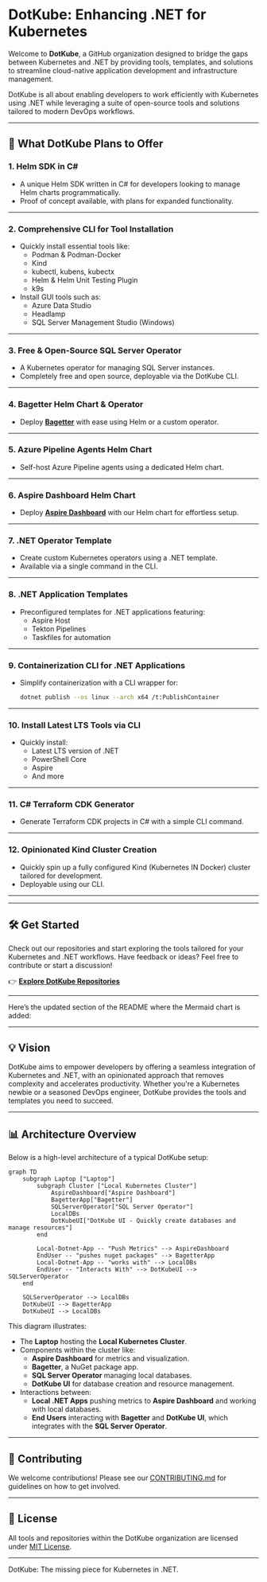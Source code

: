 # DotKube: Enhancing .NET for Kubernetes

Welcome to **DotKube**, a GitHub organization designed to bridge the gaps between Kubernetes and .NET by providing tools, templates, and solutions to streamline cloud-native application development and infrastructure management.

DotKube is all about enabling developers to work efficiently with Kubernetes using .NET while leveraging a suite of open-source tools and solutions tailored to modern DevOps workflows.

---

## 🚀 What DotKube Plans to Offer

### 1. **Helm SDK in C#**
   - A unique Helm SDK written in C# for developers looking to manage Helm charts programmatically.
   - Proof of concept available, with plans for expanded functionality.

---

### 2. **Comprehensive CLI for Tool Installation**
   - Quickly install essential tools like:
     - Podman & Podman-Docker
     - Kind
     - kubectl, kubens, kubectx
     - Helm & Helm Unit Testing Plugin
     - k9s
   - Install GUI tools such as:
     - Azure Data Studio
     - Headlamp
     - SQL Server Management Studio (Windows)

---

### 3. **Free & Open-Source SQL Server Operator**
   - A Kubernetes operator for managing SQL Server instances.
   - Completely free and open source, deployable via the DotKube CLI.

---

### 4. **Bagetter Helm Chart & Operator**
   - Deploy **[Bagetter](https://www.bagetter.com/)** with ease using Helm or a custom operator.

---

### 5. **Azure Pipeline Agents Helm Chart**
   - Self-host Azure Pipeline agents using a dedicated Helm chart.

---

### 6. **Aspire Dashboard Helm Chart**
   - Deploy **[Aspire Dashboard](https://aspiredashboard.com/)** with our Helm chart for effortless setup.

---

### 7. **.NET Operator Template**
   - Create custom Kubernetes operators using a .NET template.
   - Available via a single command in the CLI.

---

### 8. **.NET Application Templates**
   - Preconfigured templates for .NET applications featuring:
     - Aspire Host
     - Tekton Pipelines
     - Taskfiles for automation

---

### 9. **Containerization CLI for .NET Applications**
   - Simplify containerization with a CLI wrapper for:
     ```bash
     dotnet publish --os linux --arch x64 /t:PublishContainer
     ```

---

### 10. **Install Latest LTS Tools via CLI**
   - Quickly install:
     - Latest LTS version of .NET
     - PowerShell Core
     - Aspire
     - And more

---

### 11. **C# Terraform CDK Generator**
   - Generate Terraform CDK projects in C# with a simple CLI command.

---

### 12. **Opinionated Kind Cluster Creation**
   - Quickly spin up a fully configured Kind (Kubernetes IN Docker) cluster tailored for development.
   - Deployable using our CLI.

---


---

## 🛠️ Get Started

Check out our repositories and start exploring the tools tailored for your Kubernetes and .NET workflows. Have feedback or ideas? Feel free to contribute or start a discussion!

👉 **[Explore DotKube Repositories](https://github.com/DotKube)**

---


Here’s the updated section of the README where the Mermaid chart is added:

---

## 💡 Vision

DotKube aims to empower developers by offering a seamless integration of Kubernetes and .NET, with an opinionated approach that removes complexity and accelerates productivity. Whether you're a Kubernetes newbie or a seasoned DevOps engineer, DotKube provides the tools and templates you need to succeed.

---

## 📊 Architecture Overview

Below is a high-level architecture of a typical DotKube setup:

```mermaid
graph TD
    subgraph Laptop ["Laptop"]
        subgraph Cluster ["Local Kubernetes Cluster"]
            AspireDashboard["Aspire Dashboard"]
            BagetterApp["Bagetter"]
            SQLServerOperator["SQL Server Operator"]
            LocalDBs
            DotKubeUI["DotKube UI - Quickly create databases and manage resources"]
        end

        Local-Dotnet-App -- "Push Metrics" --> AspireDashboard
        EndUser -- "pushes nuget packages" --> BagetterApp
        Local-Dotnet-App -- "works with" --> LocalDBs
        EndUser -- "Interacts With" --> DotKubeUI --> SQLServerOperator
    end

    SQLServerOperator --> LocalDBs
    DotKubeUI --> BagetterApp
    DotKubeUI --> LocalDBs

```

This diagram illustrates:

- The **Laptop** hosting the **Local Kubernetes Cluster**.
- Components within the cluster like:
  - **Aspire Dashboard** for metrics and visualization.
  - **Bagetter**, a NuGet package app.
  - **SQL Server Operator** managing local databases.
  - **DotKube UI** for database creation and resource management.
- Interactions between:
  - **Local .NET Apps** pushing metrics to **Aspire Dashboard** and working with local databases.
  - **End Users** interacting with **Bagetter** and **DotKube UI**, which integrates with the **SQL Server Operator**.

---

## 🤝 Contributing

We welcome contributions! Please see our [CONTRIBUTING.md](CONTRIBUTING.md) for guidelines on how to get involved.

---

## 📄 License

All tools and repositories within the DotKube organization are licensed under [MIT License](LICENSE).

---

DotKube: The missing piece for Kubernetes in .NET.